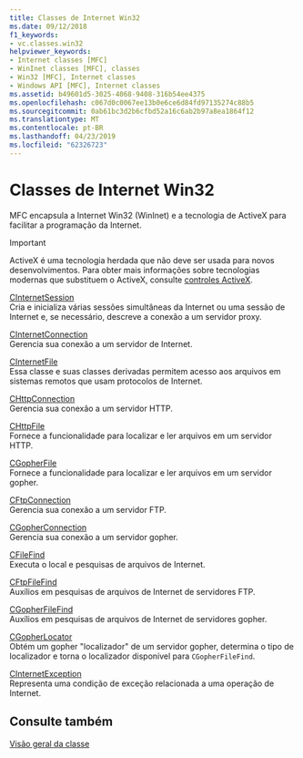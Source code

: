 ```yaml
---
title: Classes de Internet Win32
ms.date: 09/12/2018
f1_keywords:
- vc.classes.win32
helpviewer_keywords:
- Internet classes [MFC]
- WinInet classes [MFC], classes
- Win32 [MFC], Internet classes
- Windows API [MFC], Internet classes
ms.assetid: b49601d5-3025-4068-9408-316b54ee4375
ms.openlocfilehash: c067d0c0067ee13b0e6ce6d84fd97135274c88b5
ms.sourcegitcommit: 0ab61bc3d2b6cfbd52a16c6ab2b97a8ea1864f12
ms.translationtype: MT
ms.contentlocale: pt-BR
ms.lasthandoff: 04/23/2019
ms.locfileid: "62326723"
---
```

# <a name="win32-internet-classes"></a>Classes de Internet Win32

MFC encapsula a Internet Win32 (WinInet) e a tecnologia de ActiveX para facilitar a programação da Internet.

>[!IMPORTANT]
> ActiveX é uma tecnologia herdada que não deve ser usada para novos desenvolvimentos. Para obter mais informações sobre tecnologias modernas que substituem o ActiveX, consulte [controles ActiveX](activex-controls.md).

[CInternetSession](../mfc/reference/cinternetsession-class.md)<br/>
Cria e inicializa várias sessões simultâneas da Internet ou uma sessão de Internet e, se necessário, descreve a conexão a um servidor proxy.

[CInternetConnection](../mfc/reference/cinternetconnection-class.md)<br/>
Gerencia sua conexão a um servidor de Internet.

[CInternetFile](../mfc/reference/cinternetfile-class.md)<br/>
Essa classe e suas classes derivadas permitem acesso aos arquivos em sistemas remotos que usam protocolos de Internet.

[CHttpConnection](../mfc/reference/chttpconnection-class.md)<br/>
Gerencia sua conexão a um servidor HTTP.

[CHttpFile](../mfc/reference/chttpfile-class.md)<br/>
Fornece a funcionalidade para localizar e ler arquivos em um servidor HTTP.

[CGopherFile](../mfc/reference/cgopherfile-class.md)<br/>
Fornece a funcionalidade para localizar e ler arquivos em um servidor gopher.

[CFtpConnection](../mfc/reference/cftpconnection-class.md)<br/>
Gerencia sua conexão a um servidor FTP.

[CGopherConnection](../mfc/reference/cgopherconnection-class.md)<br/>
Gerencia sua conexão a um servidor gopher.

[CFileFind](../mfc/reference/cfilefind-class.md)<br/>
Executa o local e pesquisas de arquivos de Internet.

[CFtpFileFind](../mfc/reference/cftpfilefind-class.md)<br/>
Auxílios em pesquisas de arquivos de Internet de servidores FTP.

[CGopherFileFind](../mfc/reference/cgopherfilefind-class.md)<br/>
Auxílios em pesquisas de arquivos de Internet de servidores gopher.

[CGopherLocator](../mfc/reference/cgopherlocator-class.md)<br/>
Obtém um gopher "localizador" de um servidor gopher, determina o tipo de localizador e torna o localizador disponível para `CGopherFileFind`.

[CInternetException](../mfc/reference/cinternetexception-class.md)<br/>
Representa uma condição de exceção relacionada a uma operação de Internet.

## <a name="see-also"></a>Consulte também

[Visão geral da classe](../mfc/class-library-overview.md)
